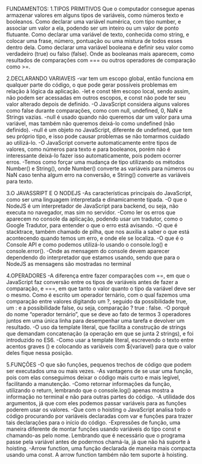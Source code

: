 FUNDAMENTOS:
1.TIPOS PRIMITIVOS
Que o computador consegue apenas armazenar valores em alguns tipos de variáveis, como números texto e booleanos.
Como declarar uma variável numérica, com tipo number, e associar um valor a ela, podendo ser um inteiro ou um valor de ponto flutuante.
Como declarar uma variável de texto, conhecida como string, e colocar uma frase, número, pontuação ou uma mistura de todos esses dentro dela.
Como declarar uma variável booleana e definir seu valor como verdadeiro (true) ou falso (false).
Onde as booleanas mais aparecem, como resultados de comparações com === ou outros operadores de comparação como >=.

2.DECLARANDO VARIAVEIS
-var tem um escopo global, então funciona em qualquer parte do código, o que pode gerar possíveis problemas em relação à lógica da aplicação.
-let e const têm escopo local, sendo assim, não podem ser acessadas em outros escopos, e const não pode ter seu valor alterado depois de definido.
-O JavaScript considera alguns valores como false durante comparações, como com null, undefined, 0, NaN e Strings vazias.
-null é usado quando não queremos dar um valor para uma variável, mas também não queremos deixá-lo como undefined (não definido).
-null é um objeto no JavaScript, diferente de undefined, que tem seu próprio tipo, e isso pode causar problemas se não tomarmos cuidado ao utilizá-lo.
-O JavaScript converte automaticamente entre tipos de valores, como números para texto e para booleanos, porém não é interessante deixá-lo fazer isso automaticamente, pois podem ocorrer erros.
-Temos como forçar uma mudança de tipo utilizando os métodos Number() e String(), onde Number() converte as variáveis para números ou NaN caso tenha algum erro na conversão, e String() converte as variáveis para texto.

3.O JAVASSRIPT E O NODEJS
-As características principais do JavaScript, como ser uma linguagem interpretada e dinamicamente tipada.
-O que o NodeJS é um interpretador de JavaScript para backend, ou seja, não executa no navegador, mas sim no servidor.
-Como ler os erros que aparecem no console da aplicação, podendo usar um tradutor, como o Google Tradutor, para entender o que o erro está avisando.
-O que é stacktrace, também chamado de pilha, que nos auxilia a saber o que está acontecendo quando temos um erro, e onde ele se localiza.
-O que é o Console API e como podemos utilizá-lo usando o console.log() e console.error().
-Onde as mensagem do console devem aparecer dependendo do interpretador que estamos usando, sendo que para o NodeJS as mensagens são mostradas no terminal

4.OPERADORES
-A diferença entre fazer comparações com ==, em que o JavaScript faz conversão entre os tipos de variáveis antes de fazer a comparação, e ===, em que tanto o valor quanto o tipo da variável deve ser o mesmo.
Como é escrito um operador ternário, com o qual fazemos uma comparação entre valores digitando um ?, seguido da possibilidade true, um : e a possibilidade false, ou seja, comparação ? true : false.
-O porquê do nome “operador ternário”, que se deve ao fato de termos 3 operadores juntos em uma única linha para desempenhar uma tarefa e devolver um resultado.
-O uso da template literal, que facilita a construção de strings que demandam concatenação (a operação em que se junta 2 strings), e foi introduzido no ES6.
-Como usar a template literal, escrevendo o texto entre acentos graves () e colocando as variáveis com ${variavel} para que o valor deles fique nessa posição.

5.FUNÇÕES
-O que são funções, pequenos trechos de código que podem ser executados uma ou mais vezes.
-As vantagens de se usar uma função, pois com elas conseguimos deixar o código mais curto e mais legível, facilitando a manutenção.
-Como retornar informações da função, utilizando o return, lembrando que o console.log() apenas mostra a informação no terminal e não para outras partes do código.
-A utilidade dos argumentos, já que com eles podemos passar variáveis para as funções poderem usar os valores.
-Que com o hoisting o JavaScript analisa todo o código procurando por variáveis declaradas com var e funções para trazer tais declarações para o início do código.
-Expressões de função, uma maneira diferente de montar funções usando variáveis do tipo const e chamando-as pelo nome. Lembrando que é necessário que o programa passe pela variável antes de podermos chamá-la, já que não há suporte à hoisting.
-Arrow function, uma função declarada de maneira mais compacta usando uma const. A arrow function também não tem suporte à hoisting.